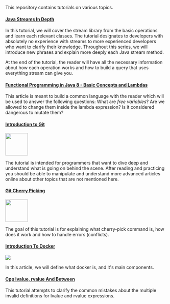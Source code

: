 This repository contains tutorials on various topics.


#### [Java Streams In Depth](https://github.com/stavalfi/lectures/tree/master/Java%20Streams%20-%20Series)
In this tutorial, we will cover the stream library from the basic operations and learn each relevant classes. The tutorial designates to developers with absolutely no experience with streams to more experienced developers who want to clarify their knowledge. Throughout this series, we will introduce new phrases and explain more deeply each Java stream method.

At the end of the tutorial, the reader will have all the necessary information about how each operation works and how to build a query that uses everything stream can give you.

#### [Functional Programming in Java 8 - Basic Concepts and Lambdas](https://github.com/stavalfi/lectures/blob/master/Functional%20Programming%20in%20Java%208%20-%20Basic%20Concepts%20and%20Lambdas.md)
This article is meant to build a common language with the reader which will be used to answer the following questions: What are _free variables_? Are we allowed to change them inside the lambda expression? Is it considered dangerous to mutate them?

#### [Introduction to Git](https://github.com/stavalfi/lectures/blob/master/Introduction%20To%20Git.md)

<img src="http://pvsousalima.github.io/grupython_apresentacao/images/Git-Icon-Black.png" width="70" height="70">

The tutorial is intended for programmers that want to dive deep and understand what is going on behind the scene. After reading and practicing you should be able to manipulate and understand more advanced articles online about other topics that are not mentioned here. 

#### [Git Cherry Picking](https://github.com/stavalfi/lectures/blob/master/Git%20Cherry%20Picking.md)

<img src="http://pvsousalima.github.io/grupython_apresentacao/images/Git-Icon-Black.png" width="70" height="70">

The goal of this tutorial is for explaining what cherry-pick command is, how does it work and how to handle errors (conflicts).

#### [Introduction To Docker](https://github.com/stavalfi/lectures/blob/master/Introduction%20To%20Docker.md)

![](https://www.docker.com/sites/default/files/Whale%20Logo332_5.png)

In this article, we will define what docker is, and it's main components.

#### [Cpp lvalue, rvalue And Between](https://github.com/stavalfi/lectures/blob/master/Cpp%20lvalue%20rvalue%20and%20between.md)
This tutorial attempts to clarify the common mistakes about the multiple invalid definitions for lvalue and rvalue expressions.
